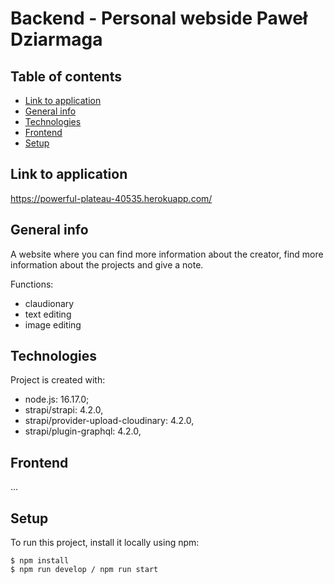 # Backend - Personal webside Paweł Dziarmaga

## Table of contents

- [Link to application](#link-to-application)
- [General info](#general-info)
- [Technologies](#technologies)
- [Frontend](#frontend)
- [Setup](#setup)

## Link to application

https://powerful-plateau-40535.herokuapp.com/

## General info

A website where you can find more information about the creator, find more information about the projects and give a note.

Functions:

- claudionary
- text editing
- image editing

## Technologies

Project is created with:

- node.js: 16.17.0;
- strapi/strapi: 4.2.0,
- strapi/provider-upload-cloudinary: 4.2.0,
- strapi/plugin-graphql: 4.2.0,

## Frontend

...

## Setup

To run this project, install it locally using npm:

```
$ npm install
$ npm run develop / npm run start
```
